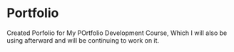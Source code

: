 # Portfolio
Created Porfolio for My POrtfolio Development Course, Which I will also be using afterward and will be continuing to work on it.
